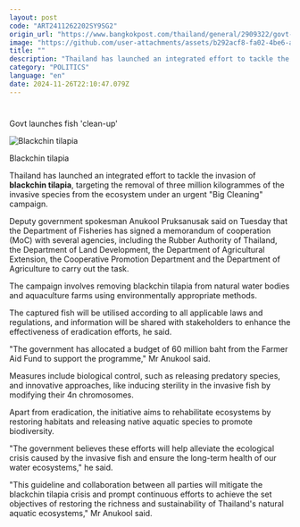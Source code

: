 ```yaml
---
layout: post
code: "ART2411262202SY9SG2"
origin_url: "https://www.bangkokpost.com/thailand/general/2909322/govt-launches-fish-clean-up"
image: "https://github.com/user-attachments/assets/b292acf8-fa02-4be6-a56f-c2a5aa7caa07"
title: ""
description: "Thailand has launched an integrated effort to tackle the invasion of  blackchin tilapia , targeting the removal of three million kilogrammes of the invasive species from the ecosystem under an urgent \"Big Cleaning\" campaign."
category: "POLITICS"
language: "en"
date: 2024-11-26T22:10:47.079Z
---
```


# 

Govt launches fish 'clean-up'

![Blackchin tilapia](https://github.com/user-attachments/assets/9508f4a0-250d-45b8-b412-27032909b709)

Blackchin tilapia

Thailand has launched an integrated effort to tackle the invasion of **blackchin tilapia**, targeting the removal of three million kilogrammes of the invasive species from the ecosystem under an urgent "Big Cleaning" campaign.

Deputy government spokesman Anukool Pruksanusak said on Tuesday that the Department of Fisheries has signed a memorandum of cooperation (MoC) with several agencies, including the Rubber Authority of Thailand, the Department of Land Development, the Department of Agricultural Extension, the Cooperative Promotion Department and the Department of Agriculture to carry out the task.

The campaign involves removing blackchin tilapia from natural water bodies and aquaculture farms using environmentally appropriate methods.

The captured fish will be utilised according to all applicable laws and regulations, and information will be shared with stakeholders to enhance the effectiveness of eradication efforts, he said.

"The government has allocated a budget of 60 million baht from the Farmer Aid Fund to support the programme," Mr Anukool said.

Measures include biological control, such as releasing predatory species, and innovative approaches, like inducing sterility in the invasive fish by modifying their 4n chromosomes.

Apart from eradication, the initiative aims to rehabilitate ecosystems by restoring habitats and releasing native aquatic species to promote biodiversity.

"The government believes these efforts will help alleviate the ecological crisis caused by the invasive fish and ensure the long-term health of our water ecosystems," he said.

"This guideline and collaboration between all parties will mitigate the blackchin tilapia crisis and prompt continuous efforts to achieve the set objectives of restoring the richness and sustainability of Thailand's natural aquatic ecosystems," Mr Anukool said.